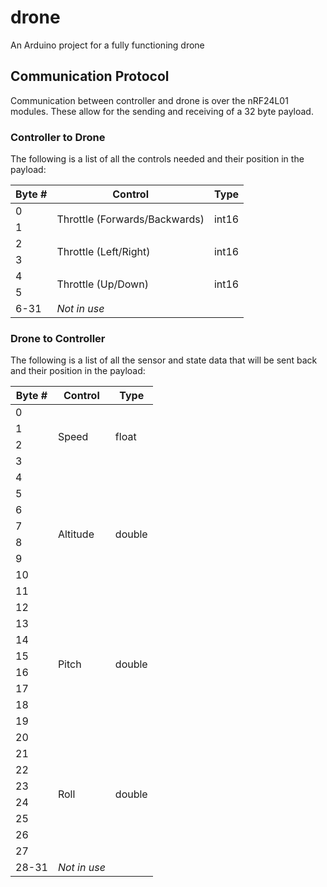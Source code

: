 # drone

An Arduino project for a fully functioning drone

## Communication Protocol 

Communication between controller and drone is over the nRF24L01 modules. These allow for the sending and receiving of a 32 byte payload.

### Controller to Drone
The following is a list of all the controls needed and their position in the payload:

<table>
    <thead>
        <tr>
            <th>Byte #</th>
            <th>Control</th>
            <th>Type</th>
        </tr>
    </thead>
    <tbody>
        <tr>
            <td>0</td>
            <td rowspan=2>Throttle (Forwards/Backwards)</td>
            <td rowspan=2>int16</td>
        </tr>
        <tr>
            <td>1</td>
        </tr>
        <tr>
            <td>2</td>
            <td rowspan=2>Throttle (Left/Right)</td>
            <td rowspan=2>int16</td>
        </tr>
        <tr>
            <td>3</td>
        </tr>
        <tr>
            <td>4</td>
            <td rowspan=2>Throttle (Up/Down)</td>
            <td rowspan=2>int16</td>
        </tr>
        <tr>
            <td>5</td>
        </tr>
        <tr>
            <td>6-31</td>
            <td><i>Not in use</i></td>
            <td></td>
        </tr>
    </tbody>
</table>

### Drone to Controller
The following is a list of all the sensor and state data that will be sent back and their position in the payload:


<table>
    <thead>
        <tr>
            <th>Byte #</th>
            <th>Control</th>
            <th>Type</th>
        </tr>
    </thead>
    <tbody>
        <tr>
            <td>0</td>
            <td rowspan=4>Speed</td>
            <td rowspan=4>float</td>
        </tr>
        <tr>
            <td>1</td>
        </tr>
        <tr>
            <td>2</td>
        </tr>
        <tr>
            <td>3</td>
        </tr>
        <tr>
            <td>4</td>
            <td rowspan=8>Altitude</td>
            <td rowspan=8>double</td>
        </tr>
        <tr>
            <td>5</td>
        </tr>
        <tr>
            <td>6</td>
        </tr>
        <tr>
            <td>7</td>
        </tr>
        <tr>
            <td>8</td>
        </tr>
        <tr>
            <td>9</td>
        </tr>
        <tr>
            <td>10</td>
        </tr>
        <tr>
            <td>11</td>
        </tr>
        <tr>
            <td>12</td>
            <td rowspan=8>Pitch</td>
            <td rowspan=8>double</td>
        </tr>
        <tr>
            <td>13</td>
        </tr>
        <tr>
            <td>14</td>
        </tr>
        <tr>
            <td>15</td>
        </tr>
        <tr>
            <td>16</td>
        </tr>
        <tr>
            <td>17</td>
        </tr>
        <tr>
            <td>18</td>
        </tr>
        <tr>
            <td>19</td>
        </tr>
        <tr>
            <td>20</td>
            <td rowspan=8>Roll</td>
            <td rowspan=8>double</td>
        </tr>
        <tr>
            <td>21</td>
        </tr>
        <tr>
            <td>22</td>
        </tr>
        <tr>
            <td>23</td>
        </tr>
        <tr>
            <td>24</td>
        </tr>
        <tr>
            <td>25</td>
        </tr>
        <tr>
            <td>26</td>
        </tr>
        <tr>
            <td>27</td>
        </tr>
        <tr>
            <td>28-31</td>
            <td><i>Not in use</i></td>
            <td></td>
        </tr>
    </tbody>
</table>